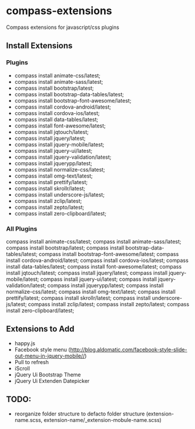 compass-extensions
==================

Compass extensions for javascript/css plugins

Install Extensions
-------

### Plugins

- compass install animate-css/latest;
- compass install animate-sass/latest;
- compass install bootstrap/latest;
- compass install bootstrap-data-tables/latest;
- compass install bootstrap-font-awesome/latest;
- compass install cordova-android/latest;
- compass install cordova-ios/latest;
- compass install data-tables/latest;
- compass install font-awesome/latest;
- compass install jqtouch/latest;
- compass install jquery/latest;
- compass install jquery-mobile/latest;
- compass install jquery-ui/latest;
- compass install jquery-validation/latest;
- compass install jquerypp/latest;
- compass install normalize-css/latest;
- compass install omg-text/latest;
- compass install prettify/latest;
- compass install skrollr/latest;
- compass install underscore-js/latest;
- compass install zclip/latest;
- compass install zepto/latest;
- compass install zero-clipboard/latest;

### All Plugins

compass install animate-css/latest;
compass install animate-sass/latest;
compass install bootstrap/latest;
compass install bootstrap-data-tables/latest;
compass install bootstrap-font-awesome/latest;
compass install cordova-android/latest;
compass install cordova-ios/latest;
compass install data-tables/latest;
compass install font-awesome/latest;
compass install jqtouch/latest;
compass install jquery/latest;
compass install jquery-mobile/latest;
compass install jquery-ui/latest;
compass install jquery-validation/latest;
compass install jquerypp/latest;
compass install normalize-css/latest;
compass install omg-text/latest;
compass install prettify/latest;
compass install skrollr/latest;
compass install underscore-js/latest;
compass install zclip/latest;
compass install zepto/latest;
compass install zero-clipboard/latest;

Extensions to Add
-------

- happy.js
- Facebook style menu (http://blog.aldomatic.com/facebook-style-slide-out-menu-in-jquery-mobile//)
- Pull to refresh
- iScroll
- jQuery Ui Bootstrap Theme
- jQuery Ui Extenden Datepicker


TODO:
-------

- reorganize folder structure to defacto folder structure (extension-name.scss, extension-name/_extension-mobule-name.scss)
